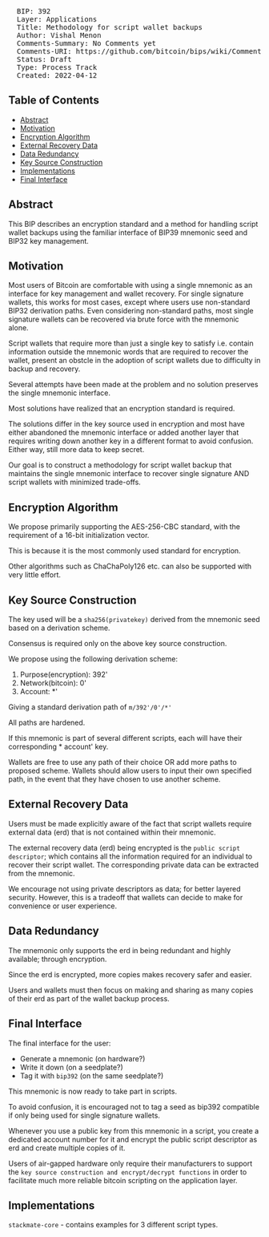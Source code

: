 <pre>
  BIP: 392
  Layer: Applications
  Title: Methodology for script wallet backups
  Author: Vishal Menon <vishalmenon.92@gmail.com>
  Comments-Summary: No Comments yet
  Comments-URI: https://github.com/bitcoin/bips/wiki/Comments:BIP-0392
  Status: Draft
  Type: Process Track
  Created: 2022-04-12
</pre>

## Table of Contents
- [Abstract](#abstract)
- [Motivation](#motivation)
- [Encryption Algorithm](#encryptalgo)
- [External Recovery Data](#erd)
- [Data Redundancy](#datared)
- [Key Source Construction](#ksc)
- [Implementations](#impl)
- [Final Interface](#finint)

## Abstract

This BIP describes an encryption standard and a method for handling script wallet backups using the familiar interface of BIP39 mnemonic seed and BIP32 key management.

## Motivation

Most users of Bitcoin are comfortable with using a single mnemonic as an interface for key management and wallet recovery. For single signature wallets, this works for most cases, except where users use non-standard BIP32 derivation paths. Even considering non-standard paths, most single signature wallets can be recovered via brute force with the mnemonic alone. 

Script wallets that require more than just a single key to satisfy i.e. contain information outside the mnemonic words that are required to recover the wallet, present an obstcle in the adoption of script wallets due to difficulty in backup and recovery.

Several attempts have been made at the problem and no solution preserves the single mnemonic interface.

Most solutions have realized that an encryption standard is required. 

The solutions differ in the key source used in encryption and most have either abandoned the mnemonic interface or added another layer that requires writing down another key in a different format to avoid confusion. Either way, still more data to keep secret.

Our goal is to construct a methodology for script wallet backup that maintains the single mnemonic interface to recover single signature AND script wallets with minimized trade-offs.

## Encryption Algorithm

We propose primarily supporting the AES-256-CBC standard, with the requirement of a 16-bit initialization vector.

This is because it is the most commonly used standard for encryption.

Other algorithms such as ChaChaPoly126 etc. can also be supported with very little effort.

## Key Source Construction

The key used will be a `sha256(privatekey)` derived from the mnemonic seed based on a derivation scheme.

Consensus is required only on the above key source construction.

We propose using the following derivation scheme:

1. Purpose(encryption): 392'
2. Network(bitcoin): 0' 
3. Account: *'

Giving a standard derivation path of `m/392'/0'/*'` 

All paths are hardened.

If this mnemonic is part of several different scripts, each will have their corresponding * account' key.

Wallets are free to use any path of their choice OR add more paths to proposed scheme. Wallets should allow users to input their own specified path, in the event that they have chosen to use another scheme.

## External Recovery Data 

Users must be made explicitly aware of the fact that script wallets require external data (erd) that is not contained within their mnemonic.

The external recovery data (erd) being encrypted is the `public script descriptor`; which contains all the information required for an individual to recover their script wallet. The corresponding private data can be extracted from the mnemonic.

We encourage not using private descriptors as data; for better layered security. However, this is a tradeoff that wallets can decide to make for convenience or user experience.

## Data Redundancy
 
The mnemonic only supports the erd in being redundant and highly available; through encryption.

Since the erd is encrypted, more copies makes recovery safer and easier.

Users and wallets must then focus on making and sharing as many copies of their erd as part of the wallet backup process.


## Final Interface

The final interface for the user:

- Generate a mnemonic (on hardware?)
- Write it down (on a seedplate?)
- Tag it with `bip392` (on the same seedplate?)

This mnemonic is now ready to take part in scripts.

To avoid confusion, it is encouraged not to tag a seed as bip392 compatible if only being used for single signature wallets.

Whenever you use a public key from this mnemonic in a script, you create a dedicated account number for it and encrypt the public script descriptor as erd and create multiple copies of it.

Users of air-gapped hardware only require their manufacturers to support the `key source construction and encrypt/decrypt functions` in order to facilitate much more reliable bitcoin scripting on the application layer.

## Implementations

`stackmate-core` - contains examples for 3 different script types.

